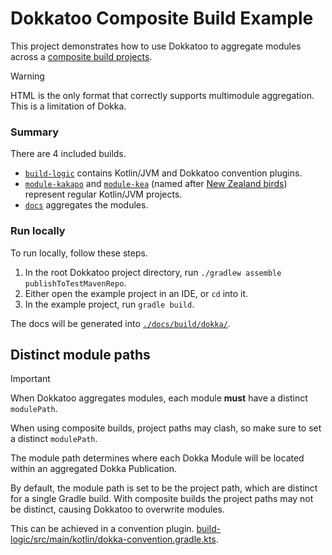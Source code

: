 # Dokkatoo Composite Build Example

This project demonstrates how to use Dokkatoo to aggregate modules across a
[composite build projects](https://docs.gradle.org/current/userguide/composite_builds.html).

> [!WARNING]
> HTML is the only format that correctly supports multimodule aggregation.
> This is a limitation of Dokka.

### Summary

There are 4 included builds.

* [`build-logic`](./build-logic) contains Kotlin/JVM and Dokkatoo convention plugins.
* [`module-kakapo`](./module-kakapo) and [`module-kea`](./module-kea)
  (named after [New Zealand birds](https://en.wikipedia.org/wiki/Birds_of_New_Zealand))
  represent regular Kotlin/JVM projects.
* [`docs`](./docs) aggregates the modules.

### Run locally

To run locally, follow these steps.

1. In the root Dokkatoo project directory, run `./gradlew assemble publishToTestMavenRepo`.
2. Either open the example project in an IDE, or `cd` into it.
3. In the example project, run `gradle build`.

The docs will be generated into [`./docs/build/dokka/`](./docs/build/dokka/).

## Distinct module paths

> [!IMPORTANT]
> When Dokkatoo aggregates modules, each module **must** have a distinct `modulePath`.
>
> When using composite builds, project paths may clash, so make sure to set a distinct `modulePath`.

The module path determines where each Dokka Module will be located within an aggregated
Dokka Publication.

By default, the module path is set to be the project path, which are distinct for a single
Gradle build. With composite builds the project paths may not be distinct, causing Dokkatoo
to overwrite modules.

This can be achieved in a convention plugin.
[build-logic/src/main/kotlin/dokka-convention.gradle.kts](./build-logic/src/main/kotlin/dokka-convention.gradle.kts). 
